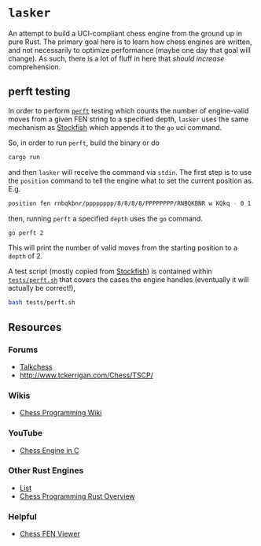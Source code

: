 # `lasker`
An attempt to build a UCI-compliant chess engine from the ground up in pure Rust. The primary goal here is to learn how chess engines are written, and not necessarily to optimize performance (maybe one day that goal will change). As such, there is a lot of fluff in here that _should increase_ comprehension.

## perft testing
In order to perform [`perft`](https://www.chessprogramming.org/Perft) testing which counts the number of engine-valid moves from a given FEN string to a specified depth, `lasker` uses the same mechanism as [Stockfish](https://github.com/official-stockfish/Stockfish/blob/df0fb8471e5015bb4ba0b398c203b7faad45840e/src/uci.cpp#L146) which appends it to the `go` uci command. 

So, in order to run `perft`, build the binary or do
```bash
cargo run
```
and then `lasker` will receive the command via `stdin`. The first step is to use the `position` command to tell the engine what to set the current position as. E.g.
```bash
position fen rnbqkbnr/pppppppp/8/8/8/8/PPPPPPPP/RNBQKBNR w KQkq - 0 1
```
then, running `perft` a specified `depth` uses the `go` command. 
```bash
go perft 2
```
This will print the number of valid moves from the starting position to a `depth` of 2.

A test script (mostly copied from [Stockfish](https://github.com/official-stockfish/Stockfish/blob/master/tests/perft.sh)) is contained within [`tests/perft.sh`](./tests/perft.sh) that covers the cases the engine handles (eventually it will actually be correct!),
```sh
bash tests/perft.sh
```

## Resources
### Forums
- [Talkchess](talkchess.com)
- http://www.tckerrigan.com/Chess/TSCP/

### Wikis
- [Chess Programming Wiki](https://www.chessprogramming.org/)

### YouTube
- [Chess Engine in C](https://www.youtube.com/playlist?list=PLZ1QII7yudbc-Ky058TEaOstZHVbT-2hg)

### Other Rust Engines
- [List](https://www.chessprogramming.org/Category:Rust)
- [Chess Programming Rust Overview](https://www.chessprogramming.org/Rust)

### Helpful
- [Chess FEN Viewer](https://www.dailychess.com/chess/chess-fen-viewer.php)
